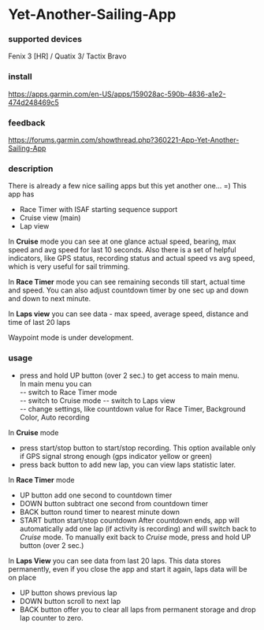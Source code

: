 # Yet-Another-Sailing-App

### supported devices

Fenix 3 [HR] / Quatix 3/ Tactix Bravo 

### install

https://apps.garmin.com/en-US/apps/159028ac-590b-4836-a1e2-474d248469c5

### feedback 

https://forums.garmin.com/showthread.php?360221-App-Yet-Another-Sailing-App 

### description

There is already a few nice sailing apps but this yet another one... =)
This app has 
- Race Timer with ISAF starting sequence support 
- Cruise view (main)
- Lap view 

In **Cruise** mode you can see at one glance actual speed, bearing, max speed and avg speed for last 10 seconds. Also there is a set of helpful indicators, like GPS status, recording status and actual speed vs avg speed, which is very useful for sail trimming.

In **Race Timer** mode you can see remaining seconds till start, actual time and speed. You can also adjust countdown timer by one sec up and down and down to next minute.

In **Laps view** you can see data - max speed, average speed, distance and time of last 20 laps  

Waypoint mode is under development.

### usage

- press and hold UP button (over 2 sec.) to get access to main menu.    
	In main menu you can   
   -- switch to Race Timer mode  
   -- switch to Cruise mode
   -- switch to Laps view  
   -- change settings, like countdown value for Race Timer, Background Color, Auto recording  

In **Cruise** mode     
- press start/stop button to start/stop recording. This option available only if GPS signal strong enough (gps indicator yellow or green)
- press back button to add new lap, you can view laps statistic later.  
 
In **Race Timer** mode   
- UP button add one second to countdown timer
- DOWN button subtract one second from countdown timer
- BACK button round timer to nearest minute down 
- START button start/stop countdown
After countdown ends, app will automatically add one lap (if activity is recording) and will switch back to *Cruise* mode.
To manually exit back to *Cruise* mode, press and hold UP button (over 2 sec.) 

In **Laps View** you can see data from last 20 laps. This data stores permanently, even if you close the app and start it again, laps data will be on place  
- UP button shows previous lap
- DOWN button scroll to next lap
- BACK button offer you to clear all laps from permanent storage and drop lap counter to zero.

